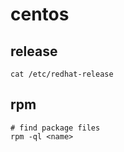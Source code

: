 # centos

## release

    cat /etc/redhat-release

## rpm

    # find package files
    rpm -ql <name>
